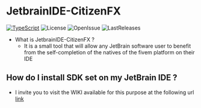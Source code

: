 # JetbrainIDE-CitizenFX

[![TypeScript](https://badges.frapsoft.com/typescript/code/typescript.png?v=101)](https://github.com/ellerbrock/typescript-badges/)
![License](https://img.shields.io/github/license/iTexZoz/JetbrainIDE-CitizenFX.svg)
![OpenIssue](https://img.shields.io/github/issues/iTexZoz/JetbrainIDE-CitizenFX.svg?style=flat)
![LastReleases](https://img.shields.io/github/release/iTexZoz/JetbrainIDE-CitizenFX.svg?label=Last%20releases&style=flat)

- What is JetbrainIDE-CitizenFX ?
  * It is a small tool that will allow any JetBrain software user to benefit from the self-completion of the natives of the fivem platform on their IDE

## How do I install SDK set on my JetBrain IDE ? 
- I invite you to visit the WIKI available for this purpose at the following url [link]()




